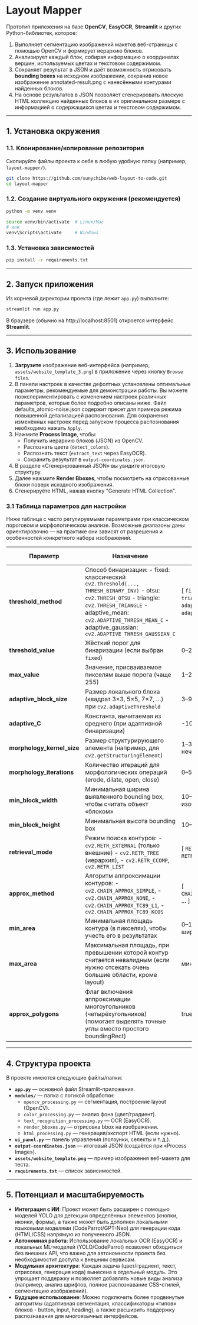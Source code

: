 # Layout Mapper

Прототип приложения на базе **OpenCV**, **EasyOCR**, **Streamlit** и других Python-библиотек, которое:
1. Выполняет сегментацию изображений макетов веб-страницы с помощью OpenCV и формирует иерархию блоков.
2. Анализирует каждый блок, собирая информацию о координатах вершин, используемых цветах и текстовом содержимом.
3. Сохраняет результат в JSON и даёт возможность отрисовать **bounding boxes** на исходном изображении, сохранив новое изображение annotated-result.png с нанесёнными контурами найденных блоков.
4. На основе результатов в JSON позволяет сгенерировать плоскую HTML коллекцию найденных блоков в их оригинальном размере с информацией о содержащихся цветах и текстовом содержимом.

---

## 1. Установка окружения

### 1.1. Клонирование/копирование репозитория

Скопируйте файлы проекта к себе в любую удобную папку (например, `layout-mapper/`).

```bash
git clone https://github.com/sunychibo/web-layout-to-code.git
cd layout-mapper
```

### 1.2. Создание виртуального окружения (рекомендуется)

```bash
python -m venv venv
```
```bash
source venv/bin/activate  # Linux/Mac
# или
venv\Scripts\activate     # Windows
```

### 1.3. Установка зависимостей

```bash
pip install -r requirements.txt
```

---

## 2. Запуск приложения

Из корневой директории проекта (где лежит `app.py`) выполните:

```bash
streamlit run app.py
```

В браузере (обычно на http://localhost:8501) откроется интерфейс **Streamlit**.

---

## 3. Использование

1. **Загрузите** изображение веб-интерфейса (например, `assets/website_template_3.png`) в приложение через кнопку `Browse files`.  
2. В панели настроек в качестве дефолтных установлены оптимальные параметры, рекомендуемые для демонстрации работы. Вы можете поэкспериментировать с изменением настроек различных параметров, которые более подробно описаны ниже. Файл defaults_atomic-noise.json содержит пресет для примера режима повышенной детализацией распознования. Для сохранения изменённых настроек перед запуском процесса распознования необходимо нажать `Apply`.
3. Нажмите **Process Image**, чтобы:
   - Получить иерархию блоков (JSON) из OpenCV.  
   - Распознать цвета (`detect_colors`).  
   - Распознать текст (`extract_text` через EasyOCR).  
   - Сохранить результат в `output-coordinates.json`.  
4. В разделе «Сгенерированный JSON» вы увидите итоговую структуру.  
5. Далее нажмите **Render Bboxes**, чтобы посмотреть на отрисованные блоки поверх исходного изображения.
6. Сгенерируёте HTML, нажав кнопку "Generate HTML Collection".

### 3.1 Таблица параметров для настройки

Ниже таблица с часто регулируемыми параметрами при классическом пороговом и морфологическом анализе. Возможные диапазоны даны ориентировочно — на практике они зависят от разрешения и особенностей конкретного набора изображений.

| **Параметр**                | **Назначение**                                                                                                                                                       | **Возможный диапазон**           | **Текущее (наивное) значение** |
|-----------------------------|----------------------------------------------------------------------------------------------------------------------------------------------------------------------|----------------------------------|--------------------------------|
| **threshold_method**        | Способ бинаризации: - fixed: классический `cv2.threshold(..., THRESH_BINARY_INV)` - otsu: `cv2.THRESH_OTSU` - triangle: `cv2.THRESH_TRIANGLE` - adaptive_mean: `cv2.ADAPTIVE_THRESH_MEAN_C` - adaptive_gaussian: `cv2.ADAPTIVE_THRESH_GAUSSIAN_C`                                                    | [ `fixed`, `otsu`, `triangle`, `adaptive_mean`, `adaptive_gaussian`]  | `fixed`                        |
| **threshold_value**         | Жёсткий порог для бинаризации (если выбран `fixed`)                                                                                                                  | 0–255                            | 127                            |
| **max_value**               | Значение, присваиваемое пикселям выше порога (чаще 255)                                                                                                             | 1–255                            | 255                            |
| **adaptive_block_size**     | Размер локального блока (квадрат 3×3, 5×5, 7×7, …) при `cv2.adaptiveThreshold`                                                                                       | 3–99 (шаг 2)                     | 11                             |
| **adaptive_C**              | Константа, вычитаемая из среднего (при адаптивной бинаризации)                                                                                                       | -10…10                           | 2                              |
| **morphology_kernel_size**  | Размер структурирующего элемента (например, для `cv2.getStructuringElement`)                                                                                        | 1–31 (обычно нечётные)           | 3                              |
| **morphology_iterations**   | Количество итераций для морфологических операций (erode, dilate, open, close)                                                                                       | 0–5                              | 1                              |
| **min_block_width**         | Минимальная ширина выявленного bounding box, чтобы считать объект «блоком»                                                                                          | 10–200 (зависит от изображения)  | 20                             |
| **min_block_height**        | Минимальная высота bounding box                                                                                                                                     | 10–200                           | 20                             |
| **retrieval_mode**          | Режим поиска контуров: - `cv2.RETR_EXTERNAL` (только внешние) - `cv2.RETR_TREE` (иерархия), - `cv2.RETR_CCOMP`, `cv2.RETR_LIST`                                 | [ `RETR_EXTERNAL`, `RETR_TREE`, ... ] | `RETR_EXTERNAL`               |
| **approx_method**           | Алгоритм аппроксимации контуров: - `cv2.CHAIN_APPROX_SIMPLE`, - `cv2.CHAIN_APPROX_NONE`, - `cv2.CHAIN_APPROX_TC89_L1`, - `cv2.CHAIN_APPROX_TC89_KCOS`        | [ `CHAIN_APPROX_SIMPLE`, ... ]   | `CHAIN_APPROX_SIMPLE`         |
| **min_area**                | Минимальная площадь контура (в пикселях), чтобы учесть его в результатах                                                                                           | 0–10000 (или шире)               | 0 (не используется)           |
| **max_area**                | Максимальная площадь, при превышении которой контур считается невалидным (если нужно отсекать очень большие области, кроме layout)                                  | мин. `min_area` – ∞              | ∞ (не используется)           |
| **approx_polygons**         | Флаг включения аппроксимации многоугольников (четырёхугольников) (помогает выделять точные углы вместо простого boundingRect)                                      | true/false                       | false                          |

---

## 4. Структура проекта

В проекте имеются следующие файлы/папки:

- **`app.py`** — основной файл Streamlit-приложения.
- **`modules/`** — папка с логикой обработки:
  - `opencv_processing.py` — сегментация, построение layout (OpenCV).
  - `color_processing.py` — анализ фона (цвет/градиент).
  - `text_recognition_processing.py` — OCR (EasyOCR).
  - `render_bboxes.py` — отрисовка bbox на изображении.
  - `html_processing.py` — генерация/экспорт HTML (если нужно).
- **`ui_panel.py`** — панель управления (ползунки, селекты и т. д.).
- **`output-coordinates.json`** — итоговый JSON (создаётся при «Process Image»).
- **`assets/website_template.png`** — пример изображения веб-макета для теста.
- **`requirements.txt`** — список зависимостей.

---

## 5. Потенциал и масштабируемость

- **Интеграция с ИИ**: Проект может быть расширен с помощью моделей YOLO для детекции определённых элементов (кнопки, иконки, формы), а также может быть дополнен локальными языковыми моделями (CodeParrot/GPT-Neo) для генерации кода (HTML/CSS) напрямую из полученного JSON.  
- **Автономная работа**: Использование локальных OCR (EasyOCR) и локальных ML-моделей (YOLO/CodeParrot) позволяет обходиться без внешних API, что важно для автономности проекта без необходимостит доступа к внешним сервисам.  
- **Модульная архитектура**: Каждая задача (цвет/градиент, текст, отрисовка, генерация кода) вынесена в отдельный модуль. Это упрощает поддержку и позволяет добавлять новые виды анализа (например, анализ шрифтов, полное распознавание CSS-стилей, сегментацию изображений).  
- **Будущее использование**: Можно подключить более продвинутые алгоритмы (адаптивная сегментация, классификаторы «типов» блоков - button, input, heading), а также расширить поддержку распознавания для многоязычных интерфейсов.

